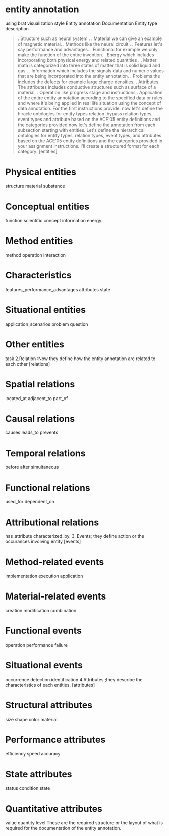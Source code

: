 # entity annotation
using brat visualization style
Entity annotation Documentation 
Entity type description 
>. Structure such as neural system .
>. Material we can give an example of magnetic material. 
>. Methods like the neural circuit .
>. Features let's say performance and advantages.
>. Functional for example we only make the function of the entire invention. 
>. Energy which includes incorporating both physical energy and related quantities .
>. Matter mata is categorized into three states of matter that is solid liquid and gas .
>. Information which includes the signals data and numeric values that are being incorporated into the 
entity annotation. 
>. Problems the includes the defects for example large charge densities. 
>. Attributes The attributes includes conductive structures such as surface of a material.
>. Operation like progress stage and instructions 
>. Application of the entire entity annotation according to the specified data or rules and where it's 
being applied in real life situation using the concept of data annotation.
For the first instructions provide, now let's define the hiracle ontologies for entity types relation ,bypass 
relation types, event types and attribute based on the ACE'05 entity definitions and the categories 
provided now let's define the annotation from each subsection starting with entities.
Let's define the hierarchical ontologies for entity types, relation types, event types, and attributes based 
on the ACE'05 entity definitions and the categories provided in your assignment instructions. I'll create a 
structured format for each category:
[entities]
# Physical entities
structure
material
substance
# Conceptual entities
function
scientific concept
information
energy
# Method entities
method
operation
interaction
# Characteristics
features_performance_advantages
attributes
state
# Situational entities
application_scenarios
problem
question
# Other entities
task
2.Relation :Now they define how the entity annotation are related to each other
[relations]
# Spatial relations
located_at
adjacent_to
part_of
# Causal relations
causes
leads_to
prevents
# Temporal relations
before
after
simultaneous
# Functional relations
used_for
dependent_on
# Attributional relations
has_attribute
characterized_by.
3. Events; they define action or the occurances involving entity 
[events]
# Method-related events
implementation
execution
application
# Material-related events
creation
modification
combination
# Functional events
operation
performance
failure
# Situational events
occurrence
detection
identification
4.Attributes ;they describe the characteristics of each entities. 
[attributes]
# Structural attributes
size
shape
color
material
# Performance attributes
efficiency
speed
accuracy
# State attributes
status
condition
state
# Quantitative attributes
value
quantity
level
These are the required structure or the layout of what is required for the documentation of the entity 
annotation.
